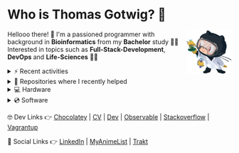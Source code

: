 # Who is Thomas Gotwig? 🤔

<img src="assets/octocat.webp" width="20%" align="right">

Hellooo there! 👋 I'm a passioned programmer with background in **Bioinformatics** from my **Bachelor** study 👨‍🎓 Interested in topics such as **Full-Stack-Development**, **DevOps** and **Life-Sciences** 🧑‍💻

<details>
  <summary>⚡️ Recent activities</summary>
  
  <!--START_SECTION:activity-->
1. ❗️ Opened issue [#137](https://github.com/rycus86/prometheus_flask_exporter/issues/137) in [rycus86/prometheus_flask_exporter](https://github.com/rycus86/prometheus_flask_exporter)
2. ❗️ Opened issue [#101](https://github.com/MSzturc/obsidian-advanced-slides/issues/101) in [MSzturc/obsidian-advanced-slides](https://github.com/MSzturc/obsidian-advanced-slides)
3. ❗️ Opened issue [#34](https://github.com/TGotwig/vidmerger/issues/34) in [TGotwig/vidmerger](https://github.com/TGotwig/vidmerger)
4. 💪 Opened PR [#4](https://github.com/TGotwig/homebrew-linux-continuous-delivery/pull/4) in [TGotwig/homebrew-linux-continuous-delivery](https://github.com/TGotwig/homebrew-linux-continuous-delivery)
5. 💪 Opened PR [#16](https://github.com/TGotwig/homebrew-continuous-delivery/pull/16) in [TGotwig/homebrew-continuous-delivery](https://github.com/TGotwig/homebrew-continuous-delivery)
  <!--END_SECTION:activity-->
</details>

<details>
  <summary>💚 Repositories where I recently helped</summary>

  1. [cheat.sheets 👉 cheat.sh cheat sheets repository](https://github.com/chubin/cheat.sheets)
  1. [cspell-dicts 👉 Various cspell dictionaries](https://github.com/streetsidesoftware/cspell-dicts)
  1. [RustScan 👉 🤖 The Modern Port Scanner 🤖](https://github.com/RustScan/RustScan)
  1. [TMF639_ResourceInventory 👉 TM Forum Open APIs (Apache 2.0) Resource Inventory Management API](https://github.com/tmforum-apis/TMF639_ResourceInventory)
  1. [Awesome-Bioinformatics 👉 A curated list of awesome Bioinformatics libraries and software.](https://github.com/danielecook/Awesome-Bioinformatics)
  1. [awesome-rust 👉 A curated list of Rust code and resources.](https://github.com/rust-unofficial/awesome-rust)
  1. [feroxbuster 👉 A fast, simple, recursive content discovery tool written in Rust.](https://github.com/epi052/feroxbuster)
  1. [sic 👉 🦜 Accessible image processing and conversion from the terminal. Front-end for https://github.com/image-rs/image.](https://github.com/foresterre/sic)
  1. [bactopia 👉 A flexible pipeline for complete analysis of bacterial genomes](https://github.com/bactopia/bactopia)
  1. [dust 👉 A more intuitive version of du in rust](https://github.com/bootandy/dust)
  1. [project-guidelines 👉 A set of best practices for JavaScript projects](https://github.com/elsewhencode/project-guidelines)
</details>

<details>
  <summary>💻 Hardware</summary>
  
  - [💻 Dell XPS 13 7390 Intel i7-10710U - Frost White](https://www.dell.com/en-us/shop/dell-laptops/xps-13-laptop/spd/xps-13-9310-laptop/xn9310cto235h)
  - [💻 MacBook Air (Retina, 13-inch, 2020) - Silver](https://support.apple.com/kb/SP813?locale=en_US&viewlocale=en_US)
  - [📺 Alienware 27 Gaming Monitor - AW2720HFA](https://www.dell.com/ae/business/p/dell-aw2720hfa-monitor/pd)
  - [🖱️ Razer Atheris - Mercury](https://www.razer.com/gaming-mice/razer-atheris/RZ01-02170100-R3U1)
  - [⌨️ Razer BlackWidow Lite - US - Mercury](https://www.razer.com/gaming-keyboards/Razer-BlackWidow-Lite/RZ03-02640700-R3M1)
  - [🎧 Razer Kraken X - Mercury](https://www.razer.com/gaming-headsets/Razer-Kraken-X/RZ04-02890300-R3M1)
  - [🎤 Razer Seirēn X - Mercury](https://www.razer.com/streaming-microphones/Razer-Seiren-X/RZ19-02290400-R3M1)
  - [🎴 Razer Core X - Mercury](https://www.razer.com/gaming-egpus/razer-core-x/RC21-01310200-R3U1)
  - [🎴 GeForce GT 1030 2GD4 LP OC](https://us-store.msi.com/index.php?route=product/product&product_id=183)
  - [🏗️ Flexispot standing converter](https://www.amazon.de/gp/product/B073CQ3LGB/ref=ppx_yo_dt_b_asin_title_o03_s00?ie=UTF8&psc=1)
</details>

<details>
  <summary>💿 Software</summary>

  - MacOS, Windows, Zorin OS
  - Visual Studio Code, Intellij
  - GitKraken
  - CopyQ, Ksnip, OBS Studio
  - Firefox, Tor Browser
  - Obsidian, Zotero
  - Affinity Photo & Designer
</details>

🤓 Dev Links 👉 [Chocolatey](https://community.chocolatey.org/profiles/tgotwig) | [CV](https://tgotwig.github.io/markdown-cv) | [Dev](https://dev.to/tgotwig) | [Observable](https://observablehq.com/@tgotwig?tab=profile) | [Stackoverflow](https://stackoverflow.com/users/6244047/thomas-gotwig?tab=profile) | [Vagrantup](https://app.vagrantup.com/tomisia)

🍻 Social Links 👉 [LinkedIn](https://www.linkedin.com/in/tgotwig) | [MyAnimeList](https://myanimelist.net/profile/tgotwig) | [Trakt](https://trakt.tv/users/tgotwig)
